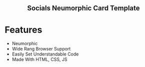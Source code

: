 <div align="center">

## Socials Neumorphic Card Template
</div>

# Features

- Neumorphic
- Wide Rang Browser Support
- Easily Set Understandable Code
- Made With HTML, CSS, JS